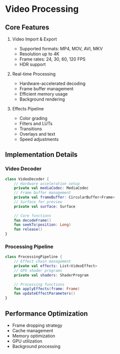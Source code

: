 # Video Processing

## Core Features
1. Video Import & Export
   - Supported formats: MP4, MOV, AVI, MKV
   - Resolution up to 4K
   - Frame rates: 24, 30, 60, 120 FPS
   - HDR support

2. Real-time Processing
   - Hardware-accelerated decoding
   - Frame buffer management
   - Efficient memory usage
   - Background rendering

3. Effects Pipeline
   - Color grading
   - Filters and LUTs
   - Transitions
   - Overlays and text
   - Speed adjustments

## Implementation Details

### Video Decoder
```kotlin
class VideoDecoder {
    // Hardware acceleration setup
    private val mediaCodec: MediaCodec
    // Frame buffer management
    private val frameBuffer: CircularBuffer<Frame>
    // Surface for preview
    private val surface: Surface
    
    // Core functions
    fun decodeFrame()
    fun seekTo(position: Long)
    fun release()
}
```

### Processing Pipeline
```kotlin
class ProcessingPipeline {
    // Effect chain management
    private val effects: List<VideoEffect>
    // GPU shader programs
    private val shaders: ShaderProgram
    
    // Processing functions
    fun applyEffects(frame: Frame)
    fun updateEffectParameters()
}
```

## Performance Optimization
- Frame dropping strategy
- Cache management
- Memory optimization
- GPU utilization
- Background processing 